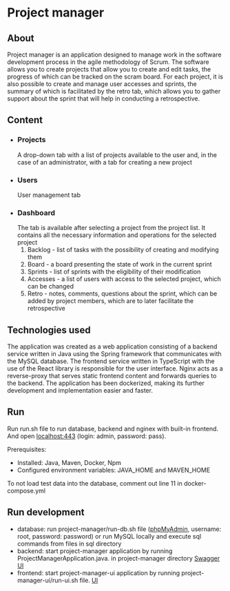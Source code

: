 # Project manager

## About

Project manager is an application designed to manage work in the software development process in the agile methodology
of Scrum. The software allows you to create projects that allow you to create and edit tasks, the progress of which can
be tracked on the scram board. For each project, it is also possible to create and manage user accesses and sprints, the
summary of which is facilitated by the retro tab, which allows you to gather support about the sprint that will help in
conducting a retrospective.

## Content

- ### Projects
  A drop-down tab with a list of projects available to the user and, in the case of an administrator, with a tab for
  creating a new project
- ### Users
  User management tab
- ### Dashboard
  The tab is available after selecting a project from the project list. It contains all the necessary information and
  operations for the selected project
    1. Backlog - list of tasks with the possibility of creating and modifying them
    2. Board - a board presenting the state of work in the current sprint
    3. Sprints - list of sprints with the eligibility of their modification
    4. Accesses - a list of users with access to the selected project, which can be changed
    5. Retro - notes, comments, questions about the sprint, which can be added by project members, which are to later
       facilitate the retrospective

## Technologies used

The application was created as a web application consisting of a backend service written in Java using the Spring
framework that communicates with the MySQL database. The frontend service written in TypeScript with the use of the
React library is responsible for the user interface. Nginx acts as a reverse-proxy that serves static frontend content
and forwards queries to the backend. The application has been dockerized, making its further development and
implementation easier and faster.

## Run

Run run.sh file to run database, backend and nginex with built-in frontend. And
open [localhost:443](http://localhost:443) (login: admin, password: pass).

Prerequisites:

- Installed: Java, Maven, Docker, Npm
- Configured environment variables: JAVA_HOME and MAVEN_HOME

To not load test data into the database, comment out line 11 in docker-compose.yml

## Run development

- database: run project-manager/run-db.sh file ([phpMyAdmin](http://localhost:8000), username: root, password: password)
  or run MySQL locally and execute sql commands from files in sql directory
- backend: start project-manager application by running ProjectManagerApplication.java. in project-manager
  directory [Swagger UI](http://localhost:8080/swagger-ui/index.html?configUrl=/v3/api-docs)
- frontend: start project-manager-ui application by running project-manager-ui/run-ui.sh
  file. [UI](http://localhost:3000)